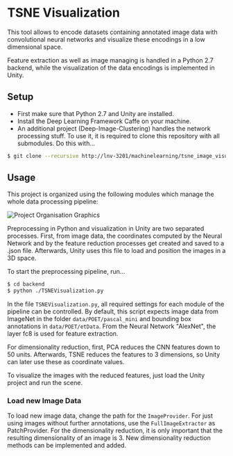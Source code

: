 # TSNE Visualization

This tool allows to encode datasets containing annotated image data with convolutional neural networks and visualize these encodings in a low dimensional space.

Feature extraction as well as image managing is handled in a Python 2.7 backend, while the visualization of the data encodings is implemented in Unity.

## Setup

- First make sure that Python 2.7 and Unity are installed.
- Install the Deep Learning Framework Caffe on your machine. 
- An additional project (Deep-Image-Clustering) handles the network processing stuff. To use it, it is required to clone this repository with all submodules. Do this with...
```sh
$ git clone --recursive http://lnv-3201/machinelearning/tsne_image_visualization.git
```

## Usage

This project is organized using the following modules which manage the whole data processing pipeline:

![Project Organisation Graphics](http://lnv-3201.sb.dfki.de/machinelearning/tsne_image_visualization/raw/master/improved_pipeline.png)

Preprocessing in Python and visualization in Unity are two separated processes. First, from image data, the coordinates computed by the Neural Network and by the feature reduction processes get created and saved to a .json file. Afterwards, Unity uses this file to load and position the images in a 3D space.

To start the preprocessing pipeline, run...
```sh
$ cd backend
$ python ./TSNEVisualization.py
```

In the file `TSNEVisualization.py`, all required settings for each module of the pipeline can be controlled. By default, this script expects image data from ImageNet in the folder `data/POET/pascal_mini` and bounding box annotations in `data/POET/etData`. From the Neural Network "AlexNet", the layer fc8 is used for feature extraction.

For dimensionality reduction, first, PCA reduces the CNN features down to 50 units. Afterwards, TSNE reduces the features to 3 dimensions, so Unity can later use these as coordinate values.

To visualize the images with the reduced features, just load the Unity project and run the scene.

### Load new Image Data

To load new image data, change the path for the `ImageProvider`. For just using images without further annotations, use the `FullImageExtractor` as PatchProvider.
For the dimensionality reduction, it is only important that the resulting dimensionality of an image is 3. New dimensionality reduction methods can be implemented and added.

